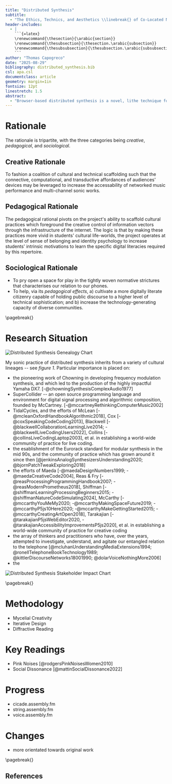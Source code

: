 ```yaml
---
title: "Distributed Synthesis"
subtitle:
  - "The Ethics, Technics, and Aesthetics \\linebreak{} of Co-Located Network Music Performance  \\linebreak{} Milestone 2: Research Summary"
header-includes:
  - |
    ```{=latex}
    \renewcommand{\thesection}{\arabic{section}}
    \renewcommand{\thesubsection}{\thesection.\arabic{subsection}}
    \renewcommand{\thesubsubsection}{\thesubsection.\arabic{subsubsection}}
    ```
author: "Thomas Capogreco"
date: "2025-08-29"
bibliography: distributed_synthesis.bib
csl: apa.csl
documentclass: article
geometry: margin=1in
fontsize: 12pt
linestretch: 1.5
abstract:
  - "Browser-based distributed synthesis is a novel, lithe technique for co-located networked music performance that leverages the ubiquity, connectivity, and computational capacity of our personal devices to achieve multi-channel sonic works.  It continues a lineage of historical networked and participatory music performance practices that make use of contemporaneous technology to agitate hegemonic, commodified forms of music performance ritual.  The paradigm repurposes the substrate of the internet as its artistic materials, aligning the practice with the educational project of creative coding, and entangling it in the messy problematics of surveillance and platform capitalism.  This research employs a critical posthumanist frame to clarify an ethical position from which creative work can be produced in this arena, with particular focus on the themes of texture, ritual, and emergence."
---
```


<!--The rationale, objectives and research questions you plan to focus on -->
# Rationale

The rationale is tripartite, with the three categories being *creative*, *pedagogical*, and *sociological*.

## Creative Rationale
To fashion a coalition of cultural and technical scaffolding such that the connective, computational, and transductive affordances of audiences' devices may be leveraged to increase the accessability of networked music performance and multi-channel sonic works.

## Pedagogical Rationale
The pedagogical rational pivots on the project's ability to scaffold cultural practices which foreground the creative control of information vectors through the infrastructure of the internet.  The logic is that by making these practices more vivid in students' cultural life-worlds, the project operates at the level of sense of belonging and identity psychology to increase students' intrinsic motivations to learn the specific digital literacies required by this repertoire.

## Sociological Rationale
- To pry open a space for play in the tightly woven normative strictures that characterises our relation to our phones.
- To help, via its *pedagogical effects*, a) cultivate a more digitally literate citizenry capable of holding public discourse to a higher level of technical sophistication; and b) increase the technology-generating capacity of diverse communities.

\pagebreak{}

<!--An explanation of how your research is situated in the context of your discipline or community of practice -->
# Research Situation

![Distributed Synthesis Genealogy Chart](ds_genealogy.png)

My sonic practice of distributed synthesis inherits from a variety of cultural lineages -- see *figure 1*.  Particular importance is placed on:

- the pioneering work of Chowning in developing frequency modulation synthesis, and which led to the production of the highly impactful Yamaha DX7. [-@chowningSynthesisComplexAudio1977]
- SuperCollider -- an open source programming language and environment for digital signal processing and algorithmic composition, founded by McCartney. [-@mccartneyRethinkingComputerMusic2002]
- TidalCycles, and the efforts of McLean [-@mcleanOxfordHandbookAlgorithmic2018], Cox [-@coxSpeakingCodeCoding2013], Blackwell [-@blackwellCollaborationLearningLive2014; -@blackwellLiveCodingUsers2022], Collins [-@collinsLiveCodingLaptop2003], et al. in establishing a world-wide community of practice for live coding.
- the esablishment of the Eurorack standard for modular synthesis in the mid 90s, and the community of practice which has grown around it since then [@jenkinsAnalogSynthesizersUnderstanding2020; @bjornPatchTweakExploring2018]
- the efforts of Maeda [-@maedaDesignNumbers1999; -@maedaCreativeCode2004], Reas & Fry [-@reasProcessingProgrammingHandbook2007; -@reasModernPrometheus2018], Shiffman [-@shiffmanLearningProcessingBeginners2015; -@shiffmanNatureCodeSimulating2024], McCarthy [-@mccarthyYouMeMy2020; -@mccarthyMakingSpaceFuture2019; -@mccarthyP5js10Here2020; -@mccarthyMakeGettingStarted2015; -@mccarthyCreatingArtOpen2018], Tarakajian [-@tarakajianP5jsWebEditor2020, -@tarakajianAccessibilityImprovementsP5js2020], et al. in establishing a world-wide community of practice for creative coding
- the array of thinkers and practitioners who have, over the years, attempted to investigate, understand, and agitate our entangled relation to the telephone [@mcluhanUnderstandingMediaExtensions1994; @ronellTelephoneBookTechnology1989; @kittlerDiscourseNetworks18001990; @dolarVoiceNothingMore2006]
- the

![Distributed Synthesis Stakeholder Impact Chart](ds_stakeholders.png)

\pagebreak{}

<!--Updated methodology (how you will undertake the proposed project) -->
# Methodology

- Mycelial Creativity
- Iterative Design
- Diffractive Reading

<!--Updated review of literature and references including a list of key readings and references -->
# Key Readings
- Pink Noises [@rodgersPinkNoisesWomen2010]
- Social Dissonance [@mattinSocialDissonance2022]

<!--Updated outline/summary of your progress against your research plan -->
# Progress
- cicade.assembly.fm
- string.assembly.fm
- voice.assembly.fm

<!--A summary of any changes to your candidature since your Confirmation of Candidature.-->
# Changes
- more orientated towards original work

\pagebreak{}

## References
